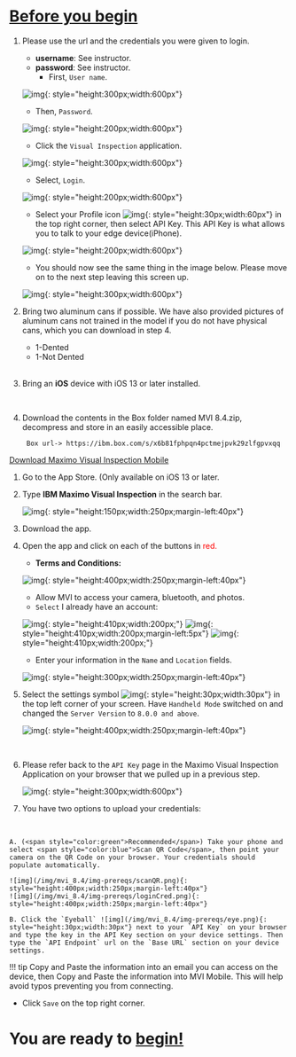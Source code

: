 


<h1><u>Before you begin</u></h1>


1. Please use the url and the credentials you were given to login.

    - <b>username</b>: See instructor.
    - <b>password</b>: See instructor.
        - First, `User name`.


    ![img](/img/mvi_8.4/img-prereqs/masusern.png){: style="height:300px;width:600px"}

      - Then, `Password`. 

    ![img](/img/mvi_8.4/img-prereqs/masP.png){: style="height:200px;width:600px"}

     - Click the `Visual Inspection` application.

     ![img](/img/mvi_8.4/img-prereqs/viApp.png){: style="height:300px;width:600px"}
     
     - Select, `Login`.

     ![img](/img/mvi_8.4/img-prereqs/2ndLogin.png){: style="height:200px;width:600px"}

     - Select your Profile icon ![img](/img/mvi_8.4/img-prereqs/pIcon.png){: style="height:30px;width:60px"} in the top right corner, then select API Key. This API Key is what allows you to talk to your edge device(iPhone).

     ![img](/img/mvi_8.4/img-prereqs/navAPI.png){: style="height:200px;width:600px"}

     - You should now see the same thing in the image below. Please move on to the next step leaving this screen up.

     ![img](/img/mvi_8.4/img-prereqs/apiK.png){: style="height:300px;width:600px"}

2. Bring two aluminum cans if possible. We have also provided pictures of aluminum cans not trained in the model if you do not have physical cans, which you can download in step 4.
    - 1-Dented
    - 1-Not Dented


    <br>

3. Bring an <b>iOS</b> device with iOS 13 or later installed.

    <br>

4. Download the contents in the Box folder named MVI 8.4.zip, decompress and store in an easily accessible place. 

        Box url-> https://ibm.box.com/s/x6b81fphpqn4pctmejpvk29zlfgpvxqq


<u> Download Maximo Visual Inspection Mobile </u>

1. Go to the App Store. (Only available on iOS 13 or later.          
2. Type <b>IBM Maximo Visual Inspection</b> in the search bar.

    ![img](/img/mvi_8.4/img-prereqs/newappUI.png){: style="height:150px;width:250px;margin-left:40px"}



3. Download the app. 



4. Open the app and click on each of the buttons in <span style="color:red">red.</span> 


    - <b>Terms and Conditions:</b>

    ![img](/img/mvi_8.4/img-prereqs/termsNconditions.jpeg){: style="height:400px;width:250px;margin-left:40px"}

    - Allow MVI to access your camera, bluetooth, and photos.
    -  `Select` I already have an account:

    ![img](/img/mvi_8.4/img-prereqs/cameraA.png){: style="height:410px;width:200px;"}
    ![img](/img/mvi_8.4/img-prereqs/bluetoothA.png){: style="height:410px;width:200px;margin-left:5px"}
    ![img](/img/mvi_8.4/img-prereqs/photoAccess.png){: style="height:410px;width:200px;"}

    - Enter your information in the `Name` and `Location` fields.

    ![img](/img/mvi_8.4/img-prereqs/nameLocation.jpeg){: style="height:300px;width:250px;margin-left:40px"}

5. Select the settings symbol ![img](/img/mvi_8.4/img-prereqs/setting.jpg){: style="height:30px;width:30px"} in the top left corner of your screen. Have `Handheld Mode` switched on and changed the `Server Version` to `8.0.0 and above`. 
 
    ![img](/img/mvi_8.4/img-prereqs/serverV.png){: style="height:400px;width:250px;margin-left:40px"}
    
    <br>

6. Please refer back to the `API Key` page in the Maximo Visual Inspection Application on your browser that we pulled up in a previous step.

    ![img](/img/mvi_8.4/img-prereqs/apiK.png){: style="height:300px;width:600px"}
    
7.	You have two options to upload your credentials:
<br>

    A. (<span style="color:green">Recommended</span>) Take your phone and select <span style="color:blue">Scan QR Code</span>, then point your camera on the QR Code on your browser. Your credentials should populate automatically. 

    ![img](/img/mvi_8.4/img-prereqs/scanQR.png){: style="height:400px;width:250px;margin-left:40px"}
    ![img](/img/mvi_8.4/img-prereqs/loginCred.png){: style="height:400px;width:250px;margin-left:40px"}

    B. Click the `Eyeball` ![img](/img/mvi_8.4/img-prereqs/eye.png){: style="height:30px;width:30px"} next to your `API Key` on your browser and type the key in the API Key section on your device settings. Then type the `API Endpoint` url on the `Base URL` section on your device settings.

!!! tip
    Copy and Paste the information into an email you can access on the device, then Copy and Paste the information into MVI Mobile.  This will help avoid typos preventing you from connecting.

- Click `Save` on the top right corner.

<h1>You are ready to <u>begin!</u></h1>




